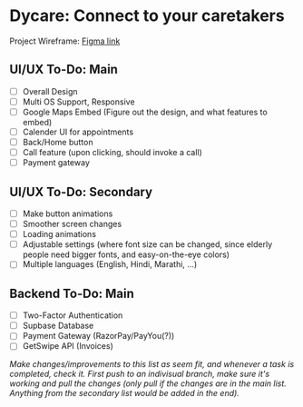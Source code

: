 # Dycare: Connect to your caretakers 

Project Wireframe: [Figma link](https://www.figma.com/design/TSFIzrygyKv70w03ldI4vg/Wire-frame-for-appointment-booking-app-(Community)-(Copy)?node-id=0-1&t=0AEdnBjAVzdbQkqM-1)

## UI/UX To-Do: Main

- [ ] Overall Design
- [ ] Multi OS Support, Responsive
- [ ] Google Maps Embed (Figure out the design, and what features to embed)
- [ ] Calender UI for appointments
- [ ] Back/Home button
- [ ] Call feature (upon clicking, should invoke a call)
- [ ] Payment gateway

## UI/UX To-Do: Secondary

- [ ] Make button animations
- [ ] Smoother screen changes
- [ ] Loading animations
- [ ] Adjustable settings (where font size can be changed, since elderly people need bigger fonts, and easy-on-the-eye colors)
- [ ] Multiple languages (English, Hindi, Marathi, ...) 

## Backend To-Do: Main

- [ ] Two-Factor Authentication
- [ ] Supbase Database
- [ ] Payment Gateway (RazorPay/PayYou(?))
- [ ] GetSwipe API (Invoices)

*Make changes/improvements to this list as seem fit, and whenever a task is completed, check it. First push to an indivisual branch, make sure it's working and pull the changes (only pull if the changes are in the main list. Anything from the secondary list would be added in the end).*
